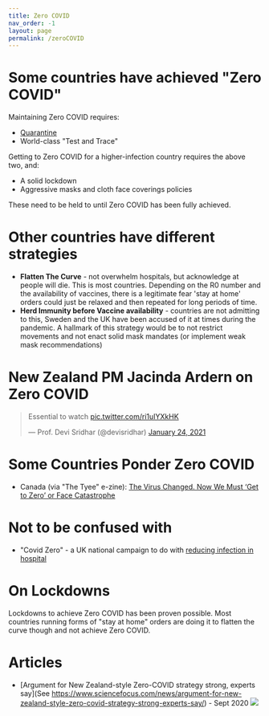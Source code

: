 ```yaml
---
title: Zero COVID
nav_order: -1
layout: page
permalink: /zeroCOVID
---
```


# Some countries have achieved "Zero COVID"

Maintaining Zero COVID requires:

* [Quarantine](/quarantine)
* World-class "Test and Trace"

Getting to Zero COVID for a higher-infection country requires the above two, and:

* A solid lockdown
* Aggressive masks and cloth face coverings policies

These need to be held to until Zero COVID has been fully achieved.

# Other countries have different strategies

* **Flatten The Curve** - not overwhelm hospitals, but acknowledge at people will die. This is most countries. Depending on the R0 number and the availability of vaccines, there is a legitimate fear 'stay at home' orders could just be relaxed and then repeated for long periods of time.
* **Herd Immunity before Vaccine availability** - countries are not admitting to this, Sweden and the UK have been accused of it at times during the pandemic. A hallmark of this strategy would be to not restrict movements and not enact solid mask mandates (or implement weak mask recommendations)

# New Zealand PM Jacinda Ardern on Zero COVID

<blockquote class="twitter-tweet"><p lang="en" dir="ltr">Essential to watch <a href="https://t.co/ri1uIYXkHK">pic.twitter.com/ri1uIYXkHK</a></p>&mdash; Prof. Devi Sridhar (@devisridhar) <a href="https://twitter.com/devisridhar/status/1353320706268921858?ref_src=twsrc%5Etfw">January 24, 2021</a></blockquote> <script async src="https://platform.twitter.com/widgets.js" charset="utf-8"></script>

# Some Countries Ponder Zero COVID

* Canada (via "The Tyee" e-zine): [The Virus Changed. Now We Must ‘Get to Zero’ or Face Catastrophe](https://thetyee.ca/Analysis/2021/01/28/Virus-Changed-Get-To-Zero-Face-Catastrophe/)

# Not to be confused with

* "Covid Zero" - a UK national campaign to do with [reducing infection in hospital](https://www.uhs.nhs.uk/AboutTheTrust/Newsandpublications/COVID-ZERO/COVID-ZERO.aspx)

# On Lockdowns

Lockdowns to achieve Zero COVID has been proven possible. Most countries running forms of "stay at home" orders are doing it to flatten the curve though and not achieve Zero COVID.  

# Articles

* [Argument for New Zealand-style Zero-COVID strategy strong, experts say](See https://www.sciencefocus.com/news/argument-for-new-zealand-style-zero-covid-strategy-strong-experts-say/) - Sept 2020 ![](https://images.immediate.co.uk/production/volatile/sites/4/2019/03/SciFo-logo-262b85a.png?quality=90&resize=145,43)

